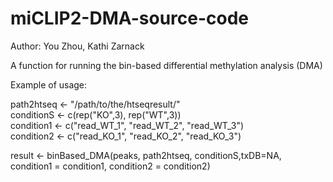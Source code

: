 # miCLIP2-DMA-source-code
Author: You Zhou, Kathi Zarnack    
    
A function for running the bin-based differential methylation analysis (DMA)     

Example of usage:

path2htseq <- "/path/to/the/htseqresult/"    
conditionS <- c(rep("KO",3), rep("WT",3))    
condition1 <- c("read_WT_1", "read_WT_2", "read_WT_3")    
condition2 <- c("read_KO_1", "read_KO_2", "read_KO_3")    

result <- binBased_DMA(peaks, path2htseq, conditionS,txDB=NA, condition1 = condition1,
                  condition2 = condition2)
